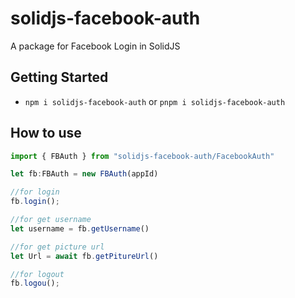 # solidjs-facebook-auth
 A package for Facebook Login in SolidJS 

 ## Getting Started
- `npm i solidjs-facebook-auth` or `pnpm i solidjs-facebook-auth`


## How to use


```js
import { FBAuth } from "solidjs-facebook-auth/FacebookAuth"

let fb:FBAuth = new FBAuth(appId) 

//for login 
fb.login();

//for get username 
let username = fb.getUsername()

//for get picture url 
let Url = await fb.getPitureUrl()

//for logout 
fb.logou();




